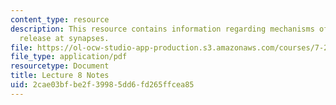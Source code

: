 ```yaml
---
content_type: resource
description: This resource contains information regarding mechanisms of transmitter
  release at synapses.
file: https://ol-ocw-studio-app-production.s3.amazonaws.com/courses/7-29j-cellular-neurobiology-spring-2012/2cae03bfbe2f39985dd6fd265ffcea85_MIT7_29JS12_lecture8.pdf
file_type: application/pdf
resourcetype: Document
title: Lecture 8 Notes
uid: 2cae03bf-be2f-3998-5dd6-fd265ffcea85
---
```

